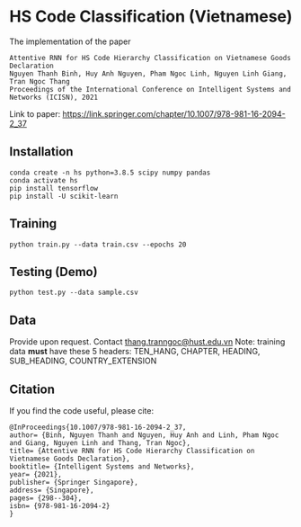 # HS Code Classification (Vietnamese)

The implementation of the paper

```
Attentive RNN for HS Code Hierarchy Classification on Vietnamese Goods Declaration
Nguyen Thanh Binh, Huy Anh Nguyen, Pham Ngoc Linh, Nguyen Linh Giang, Tran Ngoc Thang
Proceedings of the International Conference on Intelligent Systems and Networks (ICISN), 2021
```
Link to paper: https://link.springer.com/chapter/10.1007/978-981-16-2094-2_37

## Installation
```
conda create -n hs python=3.8.5 scipy numpy pandas
conda activate hs
pip install tensorflow
pip install -U scikit-learn
```
## Training
```
python train.py --data train.csv --epochs 20
```

## Testing (Demo)
```
python test.py --data sample.csv
```
## Data
Provide upon request. Contact [thang.tranngoc@hust.edu.vn](mailto:thang.tranngoc@hust.edu.vn)
Note: training data **must** have these 5 headers: TEN_HANG, CHAPTER, HEADING, SUB_HEADING, COUNTRY_EXTENSION

## Citation
If you find the code useful, please cite:

```
@InProceedings{10.1007/978-981-16-2094-2_37,
author= {Binh, Nguyen Thanh and Nguyen, Huy Anh and Linh, Pham Ngoc and Giang, Nguyen Linh and Thang, Tran Ngoc},
title= {Attentive RNN for HS Code Hierarchy Classification on Vietnamese Goods Declaration},
booktitle= {Intelligent Systems and Networks},
year= {2021},
publisher= {Springer Singapore},
address= {Singapore},
pages= {298--304},
isbn= {978-981-16-2094-2}
}
```
